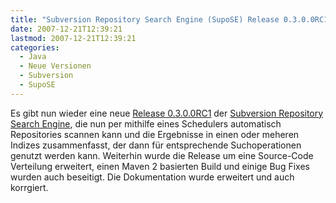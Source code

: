 ```yaml
---
title: "Subversion Repository Search Engine (SupoSE) Release 0.3.0.0RC1 (Earth)"
date: 2007-12-21T12:39:21
lastmod: 2007-12-21T12:39:21
categories:
  - Java
  - Neue Versionen
  - Subversion
  - SupoSE
---
```

Es gibt nun wieder eine neue <a href="http://supose.soebes.de/milestone/0.3.0%20Earth"  title="Release 0.3.0.0RC1">Release 0.3.0.0RC1</a> der <a href="http://supose.soebes.de"  title="SupoSE">Subversion Repository Search Engine</a>, die nun per mithilfe eines Schedulers automatisch Repositories scannen kann und die Ergebnisse in einen oder meheren Indizes zusammenfasst, der dann für entsprechende Suchoperationen genutzt werden kann. Weiterhin wurde die Release um eine Source-Code Verteilung erweitert, einen Maven 2 basierten Build und einige Bug Fixes wurden auch beseitigt. Die Dokumentation wurde erweitert und auch korrgiert.
